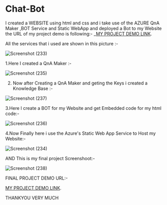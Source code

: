 # Chat-Bot
I created a WEBSITE using html and css and i take use of the AZURE QnA Maker ,BOT Service and Static WebApp and deployed a Bot to my Website the URL of my project demo is following:- _[MY PROJECT DEMO LINK](https://polite-field-09b384b10.1.azurestaticapps.net/).

All the services that i used are shown in this picture :-

![Screenshot (233)](https://user-images.githubusercontent.com/91754497/174526206-ccde20ac-3e1a-41ca-a36e-59ba9456e30e.png)

1.Here I created a QnA Maker :-

![Screenshot (235)](https://user-images.githubusercontent.com/91754497/174526212-f11c1df2-c7f1-47b3-843b-73270a9db292.png)

2. Now after Creating a QnA Maker and geting the Keys i  created a Knowledge Base :- 

![Screenshot (237)](https://user-images.githubusercontent.com/91754497/174526218-bd3f6656-4107-442a-b1e5-18d09bc57445.png)

3.Here I create a BOT for my Website and get Embedded code for my html code:-

![Screenshot (236)](https://user-images.githubusercontent.com/91754497/174526214-d2ae6d8c-6d86-4ae0-9a74-49c207a0a82b.png)

4.Now Finally here i  use the Azure's Static Web App Service  to Host my Website:-

![Screenshot (234)](https://user-images.githubusercontent.com/91754497/174526208-6dd6fa86-c9dc-4031-b3b8-2afbc571c469.png)

AND This is my final project Screenshoot:-

![Screenshot (238)](https://user-images.githubusercontent.com/91754497/174528776-d9bd0799-4449-438b-94b5-94954c1e26a7.png)

FINAL PROJECT DEMO URL:-

[MY PROJECT DEMO LINK](https://polite-field-09b384b10.1.azurestaticapps.net/).

THANKYOU VERY MUCH
